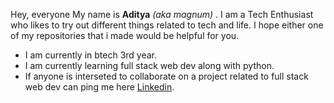 <!---
- 👋 Hi, I’m @Magnum-07
- 👀 I’m interested in ...
- 🌱 I’m currently learning ...
- 💞️ I’m looking to collaborate on ...
- 📫 How to reach me ...
--->
<!---
Magnum-07/Magnum-07 is a ✨ special ✨ repository because its `README.md` (this file) appears on your GitHub profile.
You can click the Preview link to take a look at your changes.
--->

Hey, everyone My name is **Aditya** *(aka magnum)* . I am a Tech Enthusiast who likes to try out different things related to tech and life.
I hope either one of my repositories that i made would be helpful for you.
- I am currently in btech 3rd year.
- I am currently learning full stack web dev along with python.
- If anyone is interseted to collaborate on a project related to full stack web dev can ping me here [Linkedin](https://www.linkedin.com/in/aditya-garg-a27a48145/).

